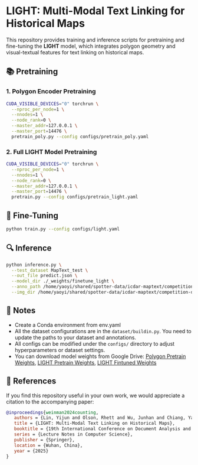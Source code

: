 # LIGHT: Multi-Modal Text Linking for Historical Maps
This repository provides training and inference scripts for pretraining and fine-tuning the **LIGHT** model, which integrates polygon geometry and visual-textual features for text linking on historical maps.

## 📚 Pretraining

### 1. Polygon Encoder Pretraining

```bash
CUDA_VISIBLE_DEVICES="0" torchrun \
  --nproc_per_node=1 \
  --nnodes=1 \
  --node_rank=0 \
  --master_addr=127.0.0.1 \
  --master_port=14476 \
  pretrain_poly.py --config configs/pretrain_poly.yaml
```

### 2. Full LIGHT Model Pretraining

```bash
CUDA_VISIBLE_DEVICES="0" torchrun \
  --nproc_per_node=1 \
  --nnodes=1 \
  --node_rank=0 \
  --master_addr=127.0.0.1 \
  --master_port=14476 \
  pretrain.py --config configs/pretrain_light.yaml
```

## 🔧 Fine-Tuning

```bash
python train.py --config configs/light.yaml
```

## 🔍 Inference

```bash
python inference.py \
  --test_dataset MapText_test \
  --out_file predict.json \
  --model_dir ./_weights/finetune_light \
  --anno_path /home/yaoyi/shared/spotter-data/icdar-maptext/competition-data/icdar24-test-png-annotations.json \
  --img_dir /home/yaoyi/shared/spotter-data/icdar-maptext/competition-data/icdar24-test-png/test_images/
```

## 📁 Notes

- Create a Conda environment from env.yaml
- All the dataset configurations are in the `dataset/buildin.py`. You need to update the paths to your dataset and annotations.
- All configs can be modified under the `configs/` directory to adjust hyperparameters or dataset settings.
- You can download model weights from Google Drive: [Polygon Pretrain Weights](https://drive.google.com/drive/folders/1Qo0u1cVdrQ3vQOBH_PUGNF7BOjDbG3OP?usp=drive_link), [LIGHT Pretrain Weights](https://drive.google.com/drive/folders/1YhqYR7qjL0lp-gCnv0BYxin2FfvRdupD?usp=drive_link), [LIGHT Fintuned Weights](https://drive.google.com/drive/folders/16Ups2gbW7EVAttD17KPTF3V5O-_Zd96m?usp=drive_link)

## 🔗 References

If you find this repository useful in your own work, we would appreciate a citation to the accompanying paper:

```bibtex
@inproceedings{weinman2024counting,
   authors = {Lin, Yijun and Olson, Rhett and Wu, Junhan and Chiang, Yao-Yi and Weinman, Jerod},
   title = {LIGHT: Multi-Modal Text Linking on Historical Maps},
   booktitle = {19th International Conference on Document Analysis and Recognition ({ICDAR} 2025)},
   series = {Lecture Notes in Computer Science},
   publisher = {Springer},
   location = {Wuhan, China},
   year = {2025}
}
```

